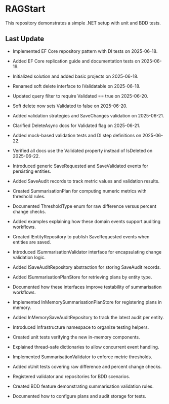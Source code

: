 # RAGStart

This repository demonstrates a simple .NET setup with unit and BDD tests.

## Last Update
- Implemented EF Core repository pattern with DI tests on 2025-06-18.
- Added EF Core replication guide and documentation tests on 2025-06-19.
- Initialized solution and added basic projects on 2025-06-18.
- Renamed soft delete interface to IValidatable on 2025-06-18.
- Updated query filter to require Validated == true on 2025-06-20.
- Soft delete now sets Validated to false on 2025-06-20.
- Added validation strategies and SaveChanges validation on 2025-06-21.
- Clarified DeleteAsync docs for Validated flag on 2025-06-21.
- Added mock-based validation tests and DI step definitions on 2025-06-22.

- Verified all docs use the Validated property instead of IsDeleted on 2025-06-22.
- Introduced generic SaveRequested<T> and SaveValidated<T> events for persisting entities.
- Added SaveAudit records to track metric values and validation results.
- Created SummarisationPlan<T> for computing numeric metrics with threshold rules.
- Documented ThresholdType enum for raw difference versus percent change checks.
- Added examples explaining how these domain events support auditing workflows.
- Created IEntityRepository<T> to publish SaveRequested events when entities are saved.
- Introduced ISummarisationValidator<T> interface for encapsulating change validation logic.
- Added ISaveAuditRepository abstraction for storing SaveAudit records.
- Added ISummarisationPlanStore for retrieving plans by entity type.
- Documented how these interfaces improve testability of summarisation workflows.
- Implemented InMemorySummarisationPlanStore for registering plans in memory.
- Added InMemorySaveAuditRepository to track the latest audit per entity.
- Introduced Infrastructure namespace to organize testing helpers.
- Created unit tests verifying the new in-memory components.
- Explained thread-safe dictionaries to allow concurrent event handling.
- Implemented SummarisationValidator<T> to enforce metric thresholds.
- Added xUnit tests covering raw difference and percent change checks.
- Registered validator and repositories for BDD scenarios.
- Created BDD feature demonstrating summarisation validation rules.
- Documented how to configure plans and audit storage for tests.
